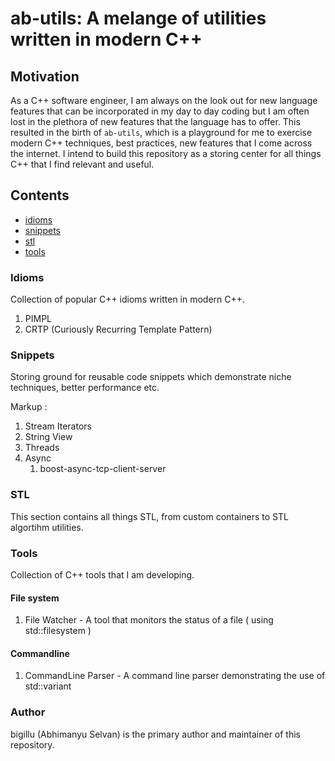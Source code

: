 # ab-utils: A melange of utilities written in modern C++

## Motivation
As a C++ software engineer, I am always on the look out for new language features that can be incorporated in my day to day coding but I am often lost in the plethora of new features that the language has to offer. This resulted in the birth of `ab-utils`, which is a playground for me to exercise modern C++ techniques, best practices, new features that I come across the internet. I intend to build this repository as a storing center for all things C++ that I find relevant and useful.


## Contents
- [idioms](###Idioms)
- [snippets](###Snippets)
- [stl](###STL)
- [tools](#Tools)


### Idioms

Collection of popular C++ idioms written in modern C++.

1. PIMPL
2. CRTP (Curiously Recurring Template Pattern)

### Snippets

Storing ground for reusable code snippets which demonstrate niche techniques, better performance etc.

Markup :
1. Stream Iterators
2. String View
3. Threads
4. Async
   1. boost-async-tcp-client-server

### STL
This section contains all things STL, from custom containers to STL algortihm utilities.


### Tools
Collection of C++ tools that I am developing.

#### File system
1. File Watcher - A tool that monitors the status of a file ( using std::filesystem )

#### Commandline
1. CommandLine Parser - A command line parser demonstrating the use of std::variant


### Author
bigillu (Abhimanyu Selvan) is the primary author and maintainer of this repository.